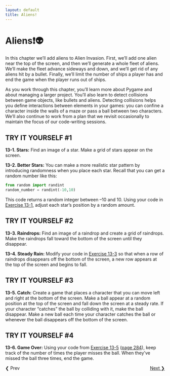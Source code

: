 ```yaml
---
layout: default
title: Aliens!
---
```


# Aliens❗👽

<span id="page_276"></span>

In this chapter we’ll add aliens to Alien Invasion. First, we’ll add one alien near the top of the screen, and then we’ll generate a whole fleet of aliens. We’ll make the fleet advance sideways and down, and we’ll get rid of any aliens hit by a bullet. Finally, we’ll limit the number of ships a player has and end the game when the player runs out of ships.

As you work through this chapter, you’ll learn more about Pygame and about managing a larger project. You’ll also learn to detect collisions between game objects, like bullets and aliens. Detecting collisions helps you define interactions between elements in your games: you can confine a character inside the walls of a maze or pass a ball between two characters. We’ll also continue to work from a plan that we revisit occasionally to maintain the focus of our code-writing sessions.

TRY IT YOURSELF \#1
-------------------

<span id="ch13exe1"></span>**13-1. Stars:** Find an image of a star.
Make a grid of stars appear on the screen.

<span id="ch13exe2"></span>**13-2. Better Stars:** You can make a more
realistic star pattern by introducing randomness when you place each
star. Recall that you can get a random number like this:

``` python
from random import randint
random_number = randint(-10,10)
```

This code returns a random integer between –10 and 10. Using your code
in [Exercise 13-1](#ch13exe1), adjust each star’s position by a random
amount.

TRY IT YOURSELF \#2
-------------------

<span id="ch13exe3"></span>**13-3. Raindrops:** Find an image of a
raindrop and create a grid of raindrops. Make the raindrops fall toward
the bottom of the screen until they disappear.

<span id="ch13exe4"></span>**13-4. Steady Rain:** Modify your code in
[Exercise 13-3](#ch13exe3) so that when a row of raindrops disappears
off the bottom of the screen, a new row appears at the top of the screen
and begins to fall.

TRY IT YOURSELF \#3
-------------------

<span id="ch13exe5"></span>**13-5. Catch:** Create a game that places a
character that you can move left and right at the bottom of the screen.
Make a ball appear at a random position at the top of the screen and
fall down the screen at a steady rate. If your character “catches” the
ball by colliding with it, make the ball disappear. Make a new ball each
time your character catches the ball or whenever the ball disappears off
the bottom of the screen.

<span id="page_290"></span>

TRY IT YOURSELF \#4
-------------------

<span id="ch13exe6"></span>**13-6. Game Over:** Using your code from
[Exercise 13-5](#ch13exe5) ([page 284](#page_284)), keep track of the
number of times the player misses the ball. When they’ve missed the ball
three times, end the game.


<span style="float:right;"><a href='../chapter_14/README.md'>Next &#10095;</span></a>
<a href='../chapter_12/README.md'><span style="float:left; clear:left;">&#10094; Prev</span></a>
